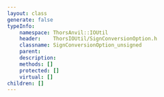 ```yaml
---
layout: class
generate: false
typeInfo:
    namespace: ThorsAnvil::IOUtil
    header:    ThorsIOUtil/SignConversionOption.h
    classname: SignConversionOption_unsigned
    parent:    
    description: 
    methods: []
    protected: []
    virtual: []
children: []
---
```

